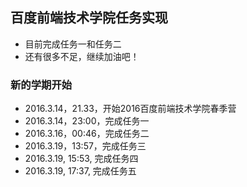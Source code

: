 ## 百度前端技术学院任务实现

- 目前完成任务一和任务二
- 还有很多不足，继续加油吧！

### 新的学期开始

- 2016.3.14，21.33，开始2016百度前端技术学院春季营
- 2016.3.14，23:00，完成任务一
- 2016.3.16，00:46，完成任务二
- 2016.3.19，13:57，完成任务三
- 2016.3.19, 15:53, 完成任务四
- 2016.3.19, 17:37, 完成任务五
